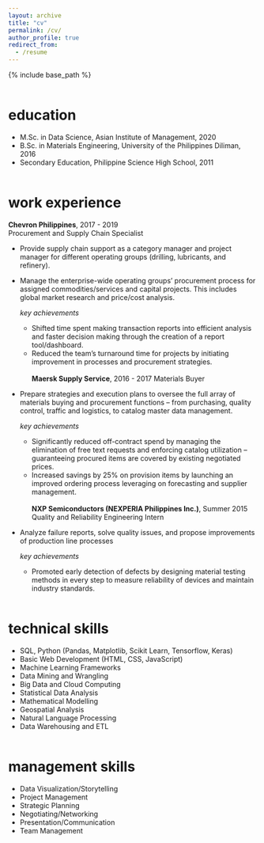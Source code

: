 ```yaml
---
layout: archive
title: "cv"
permalink: /cv/
author_profile: true
redirect_from:
  - /resume
---
```


{% include base_path %}
<br><br>

education
======
* M.Sc. in Data Science, Asian Institute of Management, 2020
* B.Sc. in Materials Engineering, University of the Philippines Diliman, 2016
* Secondary Education, Philippine Science High School, 2011
<br><br>

work experience
======
**Chevron Philippines**, 2017 - 2019 <br>
Procurement and Supply Chain Specialist
* Provide supply chain support as a category manager and project manager for different operating groups (drilling, lubricants, and refinery).
* Manage the enterprise-wide operating groups’ procurement process for assigned commodities/services and capital projects. This includes global market research and price/cost analysis.

  *key achievements*
  * Shifted time spent making transaction reports into efficient analysis and faster decision making through the creation of a report tool/dashboard. 
  * Reduced the team’s turnaround time for projects by initiating improvement in processes and procurement strategies. 
<br><br>
**Maersk Supply Service**, 2016 - 2017
Materials Buyer
* Prepare strategies and execution plans to oversee the full array of materials buying and procurement functions – from purchasing, quality control, traffic and logistics, to catalog master data management.

  *key achievements*
  * Significantly reduced off-contract spend by managing the elimination of free text requests and enforcing catalog utilization – guaranteeing procured items are covered by existing negotiated prices.
  * Increased savings by 25% on provision items by launching an improved ordering process leveraging on forecasting and supplier management.
<br><br>
**NXP Semiconductors (NEXPERIA Philippines Inc.)**, Summer 2015<br>
Quality and Reliability Engineering Intern
* Analyze failure reports, solve quality issues, and propose improvements of production line processes

  *key achievements*
  * Promoted early detection of defects by designing material testing methods in every step to measure reliability of devices and maintain industry standards.
<br><br>

technical skills
======
* SQL, Python (Pandas, Matplotlib, Scikit Learn, Tensorflow, Keras)
* Basic Web Development (HTML, CSS, JavaScript)
* Machine Learning Frameworks
* Data Mining and Wrangling 
* Big Data and Cloud Computing
* Statistical Data Analysis
* Mathematical Modelling
* Geospatial Analysis
* Natural Language Processing
* Data Warehousing and ETL
<br><br>

management skills
======
* Data Visualization/Storytelling
* Project Management
* Strategic Planning
* Negotiating/Networking
* Presentation/Communication
* Team Management

